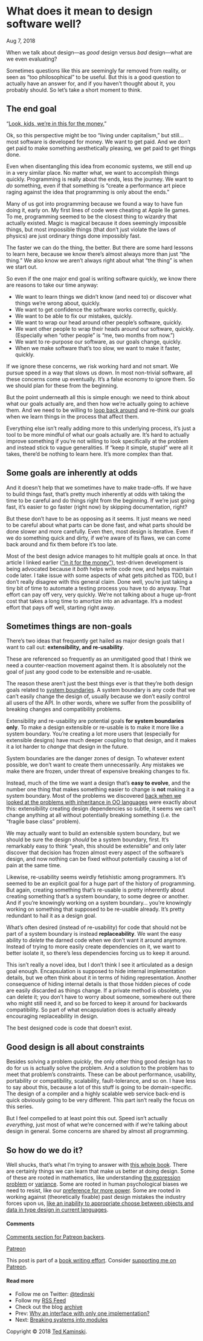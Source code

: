 # What does it mean to design software well?

Aug 7, 2018

When we talk about design—as *good* design versus *bad* design—what are we even evaluating?

Sometimes questions like this are seemingly far removed from reality, or seen as “too philosophical” to be useful. But this is a good question to actually have an answer for, and if you haven’t thought about it, you probably should. So let’s take a short moment to think.

## The end goal

“[Look, kids, we’re in this for the money.](http://geepawhill.org/were-in-this-for-the-money/)”

Ok, so this perspective might be too “living under capitalism,” but still… most software is developed for money. We want to get paid. And we don’t get paid to make something aesthetically pleasing, we get paid to get things done.

Even when disentangling this idea from economic systems, we still end up in a very similar place. No matter what, we want to accomplish things quickly. Programming is really about the ends, less the journey. We want to *do* something, even if that something is “create a performance art piece raging against the idea that programming is only about the ends.”

Many of us got into programming because we found a way to have fun doing it, early on. My first lines of code were cheating at Apple IIe games. To me, programming seemed to be the closest thing to wizardry that actually existed. Magic is magical because it does seemingly impossible things, but most impossible things (that don’t just violate the laws of physics) are just ordinary things done impossibly fast.

The faster we can do the thing, the better. But there are some hard lessons to learn here, because we know there’s almost always more than just “the thing.” We also know we aren’t always right about what “the thing” is when we start out.

So even if the one major end goal is writing software quickly, we know there are reasons to take our time anyway:

- We want to learn things we didn’t know (and need to) or discover what things we’re wrong about, quickly.
- We want to get confidence the software works correctly, quickly.
- We want to be able to fix our mistakes, quickly.
- We want to wrap our head around other people’s software, quickly.
- We want other people to wrap their heads around our software, quickly. (Especially when “other people” is “me, two months from now.”)
- We want to re-purpose our software, as our goals change, quickly.
- When we make software that’s too slow, we want to make it faster, quickly.

If we ignore these concerns, we risk working hard and not smart. We pursue speed in a way that slows us down. In most non-trivial software, all these concerns come up eventually. It’s a false economy to ignore them. So we should plan for these from the beginning.

But the point underneath all this is simple enough: we need to think about what our goals actually are, and then how we’re actually going to achieve them. And we need to be willing to [loop back around](https://www.tedinski.com/2018/01/16/how-humans-write-programs.html) and re-think our goals when we learn things in the process that affect them.

Everything else isn’t really adding more to this underlying process, it’s just a tool to be more mindful of what our goals actually are. It’s hard to actually improve something if you’re not willing to look specifically at the problem and instead stick to vague generalities. If “keep it simple, stupid” were all it takes, there’d be nothing to learn here. It’s more complex than that.

## Some goals are inherently at odds

And it doesn’t help that we sometimes have to make trade-offs. If we have to build things fast, that’s pretty much inherently at odds with taking the time to be careful and do things right from the beginning. If we’re just going fast, it’s easier to go faster (right now) by skipping documentation, right?

But these don’t have to be as opposing as it seems. It just means we need to be careful about what parts can be done fast, and what parts should be done slower and more carefully. Even then, most design is iterative. Even if we do something quick and dirty, if we’re aware of its flaws, we can come back around and fix them before it’s too late.

Most of the best design advice manages to hit multiple goals at once. In that article I linked earlier ([“in it for the money”](http://geepawhill.org/were-in-this-for-the-money/)), test-driven development is being advocated because it *both* helps write code now, and helps maintain code later. I take issue with some aspects of what gets pitched as TDD, but I don’t really disagree with this general claim. Done well, you’re just taking a tiny bit of time to automate a testing process you have to do anyway. That effort can pay off very, very quickly. We’re not talking about a huge up-front cost that takes a long time to amortize into an advantage. It’s a modest effort that pays off well, starting right away.

## Sometimes things are non-goals

There’s two ideas that frequently get hailed as major design goals that I want to call out: **extensibility, and re-usability**.

These are referenced so frequently as an unmitigated good that I think we need a counter-reaction movement against them. It is absolutely not the goal of just any good code to be extensible and re-usable.

The reason these aren’t just the best things ever is that they’re both design goals related to [system boundaries](https://www.tedinski.com/2018/02/06/system-boundaries.html). A system boundary is any code that we can’t easily change the design of, usually because we don’t easily control all users of the API. In other words, where we suffer from the possibility of breaking changes and compatibility problems.

Extensibility and re-usability are potential goals **for system boundaries only**. To make a design extensible or re-usable is to make it more like a system boundary. You’re creating a lot more users that (especially for extensible designs) have much deeper coupling to that design, and it makes it a lot harder to *change* that design in the future.

System boundaries are the danger zones of design. To whatever extent possible, we don’t want to create them unnecessarily. Any mistakes we make there are frozen, under threat of expensive breaking changes to fix.

Instead, much of the time we want a design that’s **easy to evolve**, and the number one thing that makes something easier to change is **not** making it a system boundary. Most of the problems we discovered [back when we looked at the problems with inheritance in OO languages](https://www.tedinski.com/2018/02/13/inheritance-modularity.html) were exactly about this: extensibility creating design dependencies so subtle, it seems we can’t change anything at all without potentially breaking something (i.e. the “fragile base class” problem).

We may actually want to build an extensible system boundary, but we should be sure the design *should* be a system boundary, first. It’s remarkably easy to think “yeah, this should be extensible” and only later discover that decision has frozen almost every aspect of the software’s design, and now nothing can be fixed without potentially causing a lot of pain at the same time.

Likewise, re-usability seems weirdly fetishistic among programmers. It’s seemed to be an explicit goal for a huge part of the history of programming. But again, creating something that’s re-usable is pretty inherently about creating something that’s a system boundary, to some degree or another. And if you’re knowingly working on a system boundary… you’re knowingly working on something that supposed to be re-usable already. It’s pretty redundant to hail it as a design goal.

What’s often desired (instead of re-usability) for code that should not be part of a system boundary is instead **replaceability**. We want the easy ability to *delete* the darned code when we don’t want it around anymore. Instead of trying to more easily create dependencies on it, we want to better isolate it, so there’s less dependencies forcing us to keep it around.

This isn’t really a novel idea, but I don’t think I see it articulated as a design goal enough. Encapsulation is supposed to hide internal implementation details, but we often think about it in terms of hiding representation. Another consequence of hiding internal details is that those hidden pieces of code are easily discarded as things change. If a private method is obsolete, you can delete it; you don’t have to worry about someone, somewhere out there who might still need it, and so be forced to keep it around for backwards compatibility. So part of what encapsulation does is actually already encouraging replaceability in design.

The best designed code is code that doesn’t exist.

## Good design is all about constraints

Besides solving a problem *quickly*, the only other thing good design has to do for us is actually solve the problem. And a solution to the problem has to meet that problem’s constraints. These can be about performance, usability, portability or compatibility, scalability, fault-tolerance, and so on. I have less to say about this, because a lot of this stuff is going to be domain-specific. The design of a compiler and a highly scalable web service back-end is quick obviously going to be very different. This part isn’t really the focus on this series.

But I feel compelled to at least point this out. Speed isn’t actually *everything*, just most of what we’re concerned with if we’re talking about design in general. Some concerns are shared by almost all programming.

## So how do we do it?

Well shucks, that’s what I’m trying to answer with [this whole book](https://www.tedinski.com/book/). There are certainly things we can learn that make us better at doing design. Some of these are rooted in mathematics, like understanding [the expression problem](https://www.tedinski.com/2018/02/27/the-expression-problem.html) or [variance](https://www.tedinski.com/2018/06/26/variance.html). Some are rooted in human psychological biases we need to resist, like our [preference for more power](https://www.tedinski.com/2018/01/30/the-one-ring-problem-abstraction-and-power.html). Some are rooted in working against (theoretically fixable) past design mistakes the industry forces upon us, [like an inability to appropriate choose between objects and data in type design in current languages](https://www.tedinski.com/2018/01/23/data-objects-and-being-railroaded-into-misdesign.html).

#### Comments

[Comments section for Patreon backers](https://www.patreon.com/posts/20609033).

[Patreon](https://www.patreon.com/tedinski)

This post is part of a [book writing effort](https://www.tedinski.com/book/). Consider [supporting me on Patreon](https://www.patreon.com/tedinski).

#### Read more

- Follow me on Twitter: [@tedinski](https://www.twitter.com/tedinski/)
- Follow my [RSS Feed](https://www.tedinski.com/feed.xml)
- Check out the blog [archive](https://www.tedinski.com/archive/)
- Prev: [Why an interface with only one implementation?](https://www.tedinski.com/2018/07/31/interfaces-cutting-dependencies.html)
- Next: [Breaking systems into modules](https://www.tedinski.com/2018/08/14/modularity.html)

Copyright © 2018 [Ted Kaminski](https://www.tedinski.com/about/).